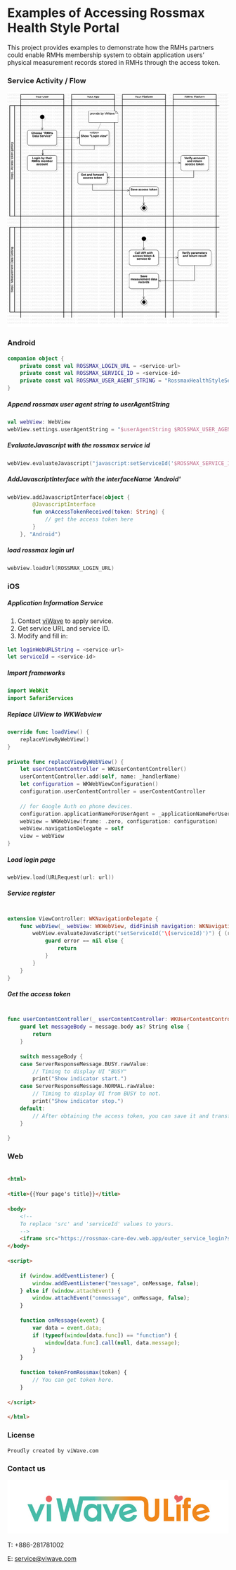 # Examples of Accessing Rossmax Health Style Portal

This project provides examples to demonstrate how the RMHs partners could enable RMHs membership system to obtain application users’ physical measurement records stored in RMHs through the access token.


### Service Activity / Flow
![Service Activity](https://github.com/viWaveULife/rmhs-external-login/blob/master/activity.jpg)


### Android

``` kotlin
companion object {
    private const val ROSSMAX_LOGIN_URL = <service-url>
    private const val ROSSMAX_SERVICE_ID = <service-id>
    private const val ROSSMAX_USER_AGENT_STRING = "RossmaxHealthStyleService Android"
}
```
##### Append rossmax user agent string to userAgentString
``` kotlin
val webView: WebView
webView.settings.userAgentString = "$userAgentString $ROSSMAX_USER_AGENT_STRING"
```
##### EvaluateJavascript with the rossmax service id
``` kotlin
webView.evaluateJavascript("javascript:setServiceId('$ROSSMAX_SERVICE_ID')") {}
```
##### AddJavascriptInterface with the interfaceName 'Android'
``` kotlin
webView.addJavascriptInterface(object {
        @JavascriptInterface
        fun onAccessTokenReceived(token: String) {
			// get the access token here
        }
    }, "Android")
```
##### load rossmax login url
``` kotlin
webView.loadUrl(ROSSMAX_LOGIN_URL)
```

### iOS

##### Application Information Service

1. Contact [viWave](https://www.viwaveulife.com) to apply service.
2. Get service URL and service ID.
3. Modify and fill in:

```swift
let loginWebURLString = <service-url>
let serviceId = <service-id>
```


##### Import frameworks

```swift
import WebKit
import SafariServices
```


##### Replace UIView to WKWebview

```swift
override func loadView() {
    replaceViewByWebView()
}

private func replaceViewByWebView() {
    let userContentController = WKUserContentController()
    userContentController.add(self, name: _handlerName)
    let configuration = WKWebViewConfiguration()
    configuration.userContentController = userContentController

    // for Google Auth on phone devices.
    configuration.applicationNameForUserAgent = _applicationNameForUserAgent
    webView = WKWebView(frame: .zero, configuration: configuration)
    webView.navigationDelegate = self
    view = webView
}
```


##### Load login page

```swift
webView.load(URLRequest(url: url))
```


##### Service register

```swift

extension ViewController: WKNavigationDelegate {
    func webView(_ webView: WKWebView, didFinish navigation: WKNavigation!) {
        webView.evaluateJavaScript("setServiceId('\(serviceId)')") { (response, error) in
            guard error == nil else {
                return
            }
        }
    }
}

```


##### Get the access token

```swift

func userContentController(_ userContentController: WKUserContentController, didReceive message: WKScriptMessage) {
    guard let messageBody = message.body as? String else {
        return
    }

    switch messageBody {
    case ServerResponseMessage.BUSY.rawValue:
        // Timing to display UI "BUSY"
        print("Show indicator start.")
    case ServerResponseMessage.NORMAL.rawValue:
        // Timing to display UI from BUSY to not.
        print("Show indicator stop.")
    default:
        // After obtaining the access token, you can save it and transfer to another view.
    }

}

```

### Web

```html

<html>

<title>{{Your page's title}}</title>

<body>
    <!-- 
    To replace 'src' and 'serviceId' values to yours.
    -->
    <iframe src="https://rossmax-care-dev.web.app/outer_service_login?serviceId=oService1" title="Outer Service Login" width="100%" height="100%"></iframe>
</body>

<script>

    if (window.addEventListener) {
        window.addEventListener("message", onMessage, false);        
    } else if (window.attachEvent) {
        window.attachEvent("onmessage", onMessage, false);
    }

    function onMessage(event) {
        var data = event.data;
        if (typeof(window[data.func]) == "function") {
            window[data.func].call(null, data.message);
        }
    }

    function tokenFromRossmax(token) {
        // You can get token here.
    }

</script>

</html>

```

### License

```
Proudly created by viWave.com
```

### Contact us

![viWave.com](https://github.com/viWaveULife/rmhs-external-login/blob/master/viWaveULife_logo_Eng_name.jpg)

T: +886-281781002

E: service@viwave.com
